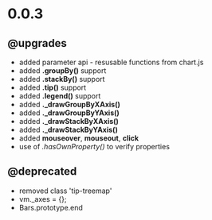 # 0.0.3

## @upgrades
* added parameter api - resusable functions from chart.js
* added **.groupBy()** support 
* added **.stackBy()** support 
* added **.tip()** support
* added **.legend()** support
* added **._drawGroupByXAxis()** 
* added **._drawGroupByYAxis()**
* added **._drawStackByXAxis()**
* added **._drawStackByYAxis()**
* added **mouseover**, **mouseout**, **click**
* use of *.hasOwnProperty()* to verify properties

## @deprecated 
* removed class 'tip-treemap'
* vm._axes = {};
* Bars.prototype.end 
